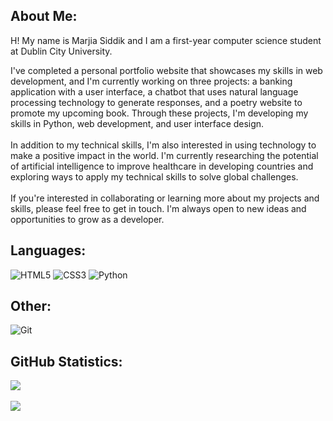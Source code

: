 ## About Me:
H! My name is Marjia Siddik and I am a first-year computer science student at Dublin City University.<br>

I've completed a personal portfolio website that showcases my skills in web development, and I'm currently working on three projects: a banking application with a user interface, a chatbot that uses natural language processing technology to generate responses, and a poetry website to promote my upcoming book. Through these projects, I'm developing my skills in Python, web development, and user interface design.<br>
<br>
In addition to my technical skills, I'm also interested in using technology to make a positive impact in the world. I'm currently researching the potential of artificial intelligence to improve healthcare in developing countries and exploring ways to apply my technical skills to solve global challenges.<br>
<br>
If you're interested in collaborating or learning more about my projects and skills, please feel free to get in touch. I'm always open to new ideas and opportunities to grow as a developer.<br>

## Languages:
![HTML5](https://img.shields.io/badge/html5-%23E34F26.svg?style=for-the-badge&logo=html5&logoColor=white) 
![CSS3](https://img.shields.io/badge/css3-%231572B6.svg?style=for-the-badge&logo=css3&logoColor=white)
![Python](https://img.shields.io/badge/python-3670A0?style=for-the-badge&logo=python&logoColor=ffdd54) 

## Other:
![Git](https://img.shields.io/badge/GIT-E44C30?style=for-the-badge&logo=git&logoColor=white)

## GitHub Statistics:
![](https://github-readme-stats.vercel.app/api?username=marjiasdk&theme=maroongold&hide_border=false&include_all_commits=false&count_private=false)<br/><br>
![](https://github-readme-streak-stats.herokuapp.com/?user=marjiasdk&theme=maroongold&hide_border=false)<br/>
